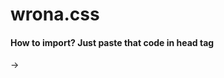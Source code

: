 # wrona.css

#### How to import? Just paste that code in head tag
 -> <link href="https://raw.githubusercontent.com/WronaDEV/wrona.css/main/main.css" rel="stylesheet">
